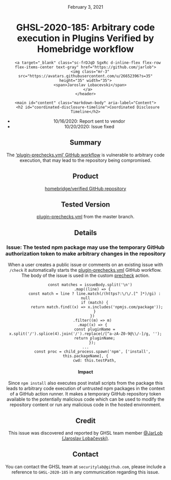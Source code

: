 <header class="post-header d-block mb-6">
      <div class="date text-mono f5 my-3">February 3, 2021</div>
      <h1 class="my-2 h00-mktg lh-condensed">GHSL-2020-185: Arbitrary code execution in Plugins Verified by Homebridge workflow</h1>

      
      
      
      
      

      

      <a target="_blank" class="sc-frDJqD SgxRc d-inline-flex flex-row flex-items-center text-gray" href="https://github.com/jarlob">
        <img class="mr-3" src="https://avatars.githubusercontent.com/u/26652396?s=35" height="35" width="35">
        <span>Jaroslav Lobacevski</span>
      </a>
    </header>

    <main id="content" class="markdown-body" aria-label="Content">
      <h2 id="coordinated-disclosure-timeline">Coordinated Disclosure Timeline</h2>

<ul>
  <li>10/16/2020: Report sent to vendor</li>
  <li>10/20/2020: Issue fixed</li>
</ul>

<h2 id="summary">Summary</h2>

<p>The <a href="https://github.com/homebridge/verified/blob/master/.github/workflows/plugin-prechecks.yml">‘plugin-prechecks.yml’ GitHub workflow</a> is vulnerable to arbitrary code execution, that may lead to the repository being compromised.</p>

<h2 id="product">Product</h2>

<p><a href="https://github.com/homebridge/verified">homebridge/verified GitHub repository</a></p>

<h2 id="tested-version">Tested Version</h2>

<p><a href="https://github.com/homebridge/verified/blob/master/.github/workflows/plugin-prechecks.yml">plugin-prechecks.yml</a> from the master branch.</p>

<h2 id="details">Details</h2>

<h3 id="issue-the-tested-npm-package-may-use-the-temporary-github-authorization-token-to-make-arbitrary-changes-in-the-repository">Issue: The tested npm package may use the temporary GitHub authorization token to make arbitrary changes in the repository</h3>

<p>When a user creates a public issue or comments on an existing issue with <code class="language-plaintext highlighter-rouge">/check</code> it automatically starts the <a href="https://github.com/homebridge/verified/blob/master/.github/workflows/plugin-prechecks.yml">plugin-prechecks.yml</a> GitHub workflow. The body of the issue is used in the custom <a href="https://github.com/homebridge/verified/blob/master/precheck/">precheck</a> action.</p>

<div class="language-ts highlighter-rouge"><div class="highlight"><pre class="highlight"><code>    <span class="kd">const</span> <span class="nx">matches</span> <span class="o">=</span> <span class="nx">issueBody</span><span class="p">.</span><span class="nx">split</span><span class="p">(</span><span class="dl">'</span><span class="se">\n</span><span class="dl">'</span><span class="p">)</span>
      <span class="p">.</span><span class="nx">map</span><span class="p">((</span><span class="nx">line</span><span class="p">)</span> <span class="o">=&gt;</span> <span class="p">{</span>
        <span class="kd">const</span> <span class="nx">match</span> <span class="o">=</span> <span class="nx">line</span> <span class="p">?</span> <span class="nx">line</span><span class="p">.</span><span class="nx">match</span><span class="p">(</span><span class="sr">/</span><span class="se">(</span><span class="sr">https</span><span class="se">?</span><span class="sr">:</span><span class="se">\/\/</span><span class="sr">.</span><span class="se">[^</span><span class="sr"> </span><span class="se">]</span><span class="sr">*</span><span class="se">)</span><span class="sr">/gi</span><span class="p">)</span> <span class="p">:</span> <span class="kc">null</span>
        <span class="k">if</span> <span class="p">(</span><span class="nx">match</span><span class="p">)</span> <span class="p">{</span>
          <span class="k">return</span> <span class="nx">match</span><span class="p">.</span><span class="nx">find</span><span class="p">((</span><span class="nx">x</span><span class="p">)</span> <span class="o">=&gt;</span> <span class="nx">x</span><span class="p">.</span><span class="nx">includes</span><span class="p">(</span><span class="dl">'</span><span class="s1">npmjs.com/package</span><span class="dl">'</span><span class="p">));</span>
        <span class="p">}</span>
      <span class="p">})</span>
      <span class="p">.</span><span class="nx">filter</span><span class="p">((</span><span class="nx">m</span><span class="p">)</span> <span class="o">=&gt;</span> <span class="nx">m</span><span class="p">)</span>
      <span class="p">.</span><span class="nx">map</span><span class="p">((</span><span class="nx">x</span><span class="p">)</span> <span class="o">=&gt;</span> <span class="p">{</span>
        <span class="kd">const</span> <span class="nx">pluginName</span> <span class="o">=</span> <span class="nx">x</span><span class="p">.</span><span class="nx">split</span><span class="p">(</span><span class="dl">'</span><span class="s1">/</span><span class="dl">'</span><span class="p">).</span><span class="nx">splice</span><span class="p">(</span><span class="mi">4</span><span class="p">).</span><span class="nx">join</span><span class="p">(</span><span class="dl">'</span><span class="s1">/</span><span class="dl">'</span><span class="p">).</span><span class="nx">replace</span><span class="p">(</span><span class="sr">/</span><span class="se">[^</span><span class="sr">a-zA-Z0-9@</span><span class="se">\\/</span><span class="sr">-</span><span class="se">]</span><span class="sr">/g</span><span class="p">,</span> <span class="dl">''</span><span class="p">);</span>
        <span class="k">return</span> <span class="nx">pluginName</span><span class="p">;</span>
      <span class="p">});</span>
<span class="p">...</span>
      <span class="kd">const</span> <span class="nx">proc</span> <span class="o">=</span> <span class="nx">child_process</span><span class="p">.</span><span class="nx">spawn</span><span class="p">(</span><span class="dl">'</span><span class="s1">npm</span><span class="dl">'</span><span class="p">,</span> <span class="p">[</span><span class="dl">'</span><span class="s1">install</span><span class="dl">'</span><span class="p">,</span> <span class="k">this</span><span class="p">.</span><span class="nx">packageName</span><span class="p">],</span> <span class="p">{</span>
        <span class="na">cwd</span><span class="p">:</span> <span class="k">this</span><span class="p">.</span><span class="nx">testPath</span><span class="p">,</span>
</code></pre></div></div>

<h4 id="impact">Impact</h4>

<p>Since <code class="language-plaintext highlighter-rouge">npm install</code> also executes post install scripts from the package this leads to arbitrary code execution of untrusted npm packages in the context of a GitHub action runner. It makes a temporary GitHub repository token available to the potentially malicious code which can be used to modify the repository content or run any malicious code in the hosted environment.</p>

<h2 id="credit">Credit</h2>

<p>This issue was discovered and reported by GHSL team member <a href="https://github.com/JarLob">@JarLob (Jaroslav Lobačevski)</a>.</p>

<h2 id="contact">Contact</h2>

<p>You can contact the GHSL team at <code class="language-plaintext highlighter-rouge">securitylab@github.com</code>, please include a reference to <code class="language-plaintext highlighter-rouge">GHSL-2020-185</code> in any communication regarding this issue.</p>
